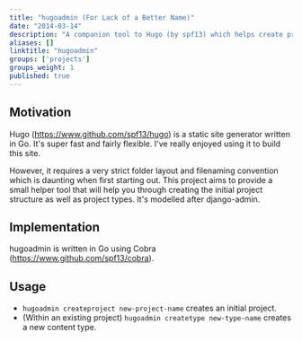 ```yaml
---
title: "hugoadmin (For Lack of a Better Name)"
date: "2014-03-14"
description: "A companion tool to Hugo (by spf13) which helps create projects/types"
aliases: []
linktitle: "hugoadmin"
groups: ['projects']
groups_weight: 1
published: true
---
```


## Motivation
Hugo (https://www.github.com/spf13/hugo) is a static site generator written in Go. It's super fast and fairly flexible. I've really enjoyed using it to build this site.

However, it requires a very strict folder layout and filenaming convention which is daunting when first starting out.
This project aims to provide a small helper tool that will help you through creating the initial project structure as
well as project types. It's modelled after django-admin.

## Implementation

hugoadmin is written in Go using Cobra (https://www.github.com/spf13/cobra).

## Usage

 * `hugoadmin createproject new-project-name` creates an initial project.
 * (Within an existing project) `hugoadmin createtype new-type-name` creates a new content type.
